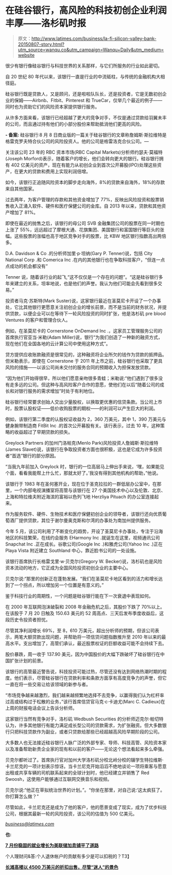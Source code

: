 # 在硅谷银行，高风险的科技初创企业利润丰厚——洛杉矶时报

> 原文：<http://www.latimes.com/business/la-fi-silicon-valley-bank-20150807-story.html?utm_source=wanqu.co&utm_campaign=Wanqu+Daily&utm_medium=website>

很少有银行像硅谷银行与科技世界的关系那样，与它们所服务的行业如此密切。

自 20 世纪 80 年代以来，该银行一直是行业的中流砥柱，与传统的金融机构大相径庭。

硅谷银行既是贷款人，又是顾问，还是啦啦队队长，还是投资者，它是无数初创企业的保姆——Airbnb、Fitbit、Pinterest 和 TrueCar，仅举几个最近的例子——同时也为资助它们的风险资本家提供银行服务。

从许多方面来看，该银行已经超越了更大的竞争对手，不仅是通过贷款给羽翼未丰的公司，而且通过持有他们的小部分股份来帮助抵消他们更高的风险。

**-
备案:**
硅谷银行:8 月 8 日商业版的一篇关于硅谷银行的文章称詹姆斯·斯拉维特是格雷克罗夫特合伙公司的风险投资人。他的公司是格雷洛克合伙公司。—

关注该公司 23 年的 RBC 资本市场(RBC Capital Markets)分析师约瑟夫·莫福特(Joseph Morford)表示，随着客户的增长，他们会转向更大的银行。硅谷银行拥有 402 亿美元的资产，现在有能力从初创企业到首次公开募股(IPO)处理这些资产，在更大的贷款和费用上实现利润倍增。

如今，该银行正追随风险资本的脚步走向海外，8%的贷款来自海外，18%的存款来自其他国家。

过去两年，为客户管理的存款和其他资金增加了 77%，反映出风险投资和股票销售收入正涌入软件、硬件和医疗保健公司的金库。自 2013 年以来，贷款和其他资产增加了 81%。

即使在最近的抛售之后，该银行的母公司 SVB 金融集团公司的股票在同一时期也上涨了 55%，远远超过了摩根大通、花旗集团、美国银行和富国银行等巨头的涨幅。这些股票的涨幅也高于地区竞争对手的股票，比 KBW 地区银行指数高出两倍多。

D.A. Davidson & Co .的分析师加里·p·坦纳(Gary P. Tenner)说，包括 City National Corp .和 Comerica Inc .在内的其他银行也在争取科技客户，“但连一点点成功的机会都没有”

Tenner 说，随着该行业的起飞,“这不仅仅是一个存在的问题”。“这是硅谷银行多年来建立的关系，坦率地说，也是他们的声誉。我认为他们可能会先看到很多交易。”

投资者马克·苏斯特(Mark Suster)说，这家银行最近在圣莫尼卡开设了一个办事处，它比其他银行更愿意关注初创企业的增长前景，而不是当前的财务状况，并提供贷款，以便企业可以在等待下一轮风险投资的同时扩张，他是洛杉矶 pre blood Ventures 的客户和管理合伙人。

例如，在圣莫尼卡的 Cornerstone OnDemand Inc .，这家员工管理服务公司的首席执行官亚当·米勒(Adam Miller)说，银行“为我们创造了一种新的融资方式，现在他们在全国各地的云计算公司中使用这种方式”。

贷方提供应收账款融资是很常见的，这种融资将企业所欠的钱作为贷款的抵押品。但米勒表示，即使在 Cornerstone 于 2011 年上市之前，硅谷银行也采取了更具风险的措施——以该公司尚未交付的服务合同的预期收入为担保发放贷款。

“因为他们开始得很早，所以他们愿意亲吻很多青蛙；米勒说:“他们遇到了很多没有走多远的公司。但这种与高风险客户合作的意愿，使他们在以后“随着公司的成长和对银行服务的需求增加”时处于有利地位。

硅谷银行经常要求创始人交出少量股权，以换取更优惠的信贷条款。当公司上市时，股票认股权证——低价收购股票的期权——的利润可以产生巨大的利润。

例如，该银行第二季度的认股权证收益为 2，360 万美元，其中 1，390 万美元与健身腕带制造商 FitBit Inc .的首次公开募股有关。该行表示，过去 10 年，这种策略的收益超过了早期贷款的损失。

Greylock Partners 的加州门洛帕克(Menlo Park)风险投资人詹姆斯·斯拉维特(James Slavet)说，该银行在争取投资者方面也很积极，这也是它成为许多投资者“首选”银行的部分原因。

“当我九年前加入 Greylock 时，银行的一位高层马上伸出手来说，‘嘿，如果能见个面，看看我能帮上什么忙，那就太好了。’我没有得到其他机构的帮助，”他说。

该银行于 1983 年在圣何塞开业，现在位于圣克拉拉的一群低层办公室中，在那里，一个内部电视演播室将高管与该银行在 27 个美国技术中心以及伦敦、北京、上海和特拉维夫附近海滨的富裕以色列飞地 Herzliya Pituach 的办公室连接起来。

作为服务软件、硬件、生物技术和医疗保健初创企业的领导者，该银行还向优质葡萄酒厂提供贷款，其位于谢尔曼奥克斯和尔湾的办事处为南加州提供服务。

今年 5 月，该公司利用了不断变化的趋势，开设了圣莫尼卡办事处，专注于沿海地区的科技繁荣，在线约会服务 EHarmony Inc .就诞生在这里，视频通讯公司 Snapchat Inc .正在成长。谷歌公司(Google Inc .)和雅虎公司(Yahoo Inc .)正在 Playa Vista 附近建立 Southland 中心，靠近脸书公司的一处设施。

该银行首席执行长格雷戈里·w·贝克尔(Gregory W. Becker)说，洛杉矶也是风险资本流动的地方，它正成为全国风险投资初创企业的主要中心。

贝克尔说:“那里的创新正在蓬勃发展。“我们在圣莫尼卡地区看到的活力和增长达到了一个拐点，所以增加另一个位置是有意义的。”

鉴于科技行业的周期性，一个问题是硅谷银行能在下一次衰退中表现如何。

在 2000 年互联网泡沫破裂和 2008 年金融危机之后，其股价下跌了 70%以上。在该股于 7 月 20 日触及 150.63 美元的 52 周高点、三天后发布季度收益后，这段历史令投资者担忧。

尽管其净利润增长 69%，至 8，610 万美元，超出分析师的预期，但该公司表示，两笔大额贷款出现问题，并帮助将一项信贷问题指数推升至 2010 年以来的最高水平。支出增加了，高管们承认，最近股票权证的巨额收益可能不会持续下去。

股价暴跌，周一收于 137.90 美元，因为中国股价的大幅下跌破坏了硅谷银行在中国扩张计划的前景。

该银行的高管最近警告说，科技投资可能过热，尽管还没有达到网络热潮时期的程度。他们表示，尽管硅谷银行在贷款利率和条款方面享有高度竞争力的声誉，但它一直在将一些交易让给该领域的新参与者。

“市场竞争越来越激烈，我们越来越频繁地选择不去竞争，以赢得我们认为杠杆率过高或结构过于松散的业务，”该行首席信贷官马克·c·卡迪尤(Marc C. Cadieux)在上周的财报电话会议上告诉分析师。

这家银行当然有竞争对手，洛杉矶 Wedbush Securities 的分析师迈克尔·帕切特认为，许多其他银行有能力满足成长型公司的贷款需求，为扩张融资。但大多数银行只把科技贷款作为副业，或者只贷款给那些已经超越高风险早期阶段的公司。

大多数人也无法接近硅谷银行人脉广泛的外部专家、导师、科技高管、风险资本家以及准备帮助新贵企业家的现有和以前的客户——无论这个想法看起来多么牵强。

贝克尔都听过了。首席执行官对加州大学洛杉矶分校北岭分校的辍学生特拉维斯·卡兰尼克的一项计划表示惊讶。当卡兰尼克开始滔滔不绝地谈论一项将乘客与愿意出租或共享车辆的司机联系起来的全球计划时，他已经建立并销售了 Red Swoosh，这使用户能够通过互联网交换音乐和视频。

贝克尔说:“他正在草拟统治世界的计划。”。“你坐在那里，对自己说:‘这太疯狂了。你打算怎么做？"

尽管如此，卡兰尼克还是成为了他的客户，他的愿景变成了现实，成为了优步科技公司，根据其最新一轮的风险投资，该公司的估值为 500 亿美元。

*business@latimes.com*

**也:**

**[7 月份稳固的就业增长为美联储加息铺平了道路](https://www.latimes.com/business/la-fi-jobs-report-20150807-story.html)**

个人理财问&答:个人退休帐户的贡献有多少是可以扣税的？T3】

**[长滩高楼以 4500 万美元的折扣出售，尽管“迷人”的景色](https://www.latimes.com/business/realestate/la-fi-0808-long-beach-trade-center-20150808-story.html)**